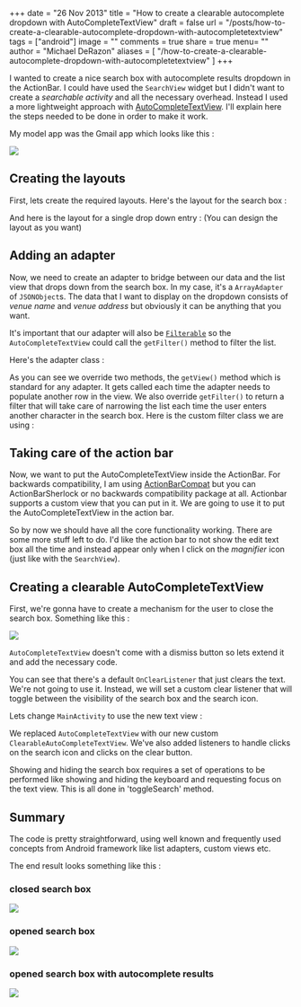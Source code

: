 +++
date = "26 Nov 2013"
title = "How to create a clearable autocomplete dropdown with AutoCompleteTextView"
draft = false
url = "/posts/how-to-create-a-clearable-autocomplete-dropdown-with-autocompletetextview"
tags = ["android"]
image = ""
comments = true
share = true
menu= ""
author = "Michael DeRazon"
aliases = [
    "/how-to-create-a-clearable-autocomplete-dropdown-with-autocompletetextview"
]
+++

I wanted to create a nice search box with autocomplete results dropdown in the ActionBar. I could have used the `SearchView` widget but I didn't want to create a *searchable activity* and all the necessary overhead. Instead I used a more lightweight approach with [AutoCompleteTextView](http://developer.android.com/reference/android/widget/AutoCompleteTextView.html). I'll explain here the steps needed to be done in order to make it work.

My model app was the Gmail app which looks like this :

![](/images/posts/final.png)

## Creating the layouts

First, lets create the required layouts. Here's the layout for the search box :

<script src="https://gist.github.com/mderazon/6653926.js"></script>

And here is the layout for a single drop down entry : (You can design the layout as you want)

<script src="https://gist.github.com/mderazon/6653962.js"></script>

## Adding an adapter

Now, we need to create an adapter to bridge between our data and the list view that drops down from the search box. In my case, it's a `ArrayAdapter` of `JSONObject`s. The data that I want to display on the dropdown consists of *venue name* and *venue address* but obviously it can be anything that you want.

It's important that our adapter will also be [`Filterable`](http://developer.android.com/reference/android/widget/Filterable.html) so the `AutoCompleteTextView` could call the `getFilter()` method to filter the list.

Here's the adapter class :

<script src="https://gist.github.com/mderazon/6654314.js"></script>

As you can see we override two methods, the `getView()` method which is standard for any adapter. It gets called each time the adapter needs to populate another row in the view.
We also override `getFilter()` to return a filter that will take care of narrowing the list each time the user enters another character in the search box.
Here is the custom filter class we are using :

<script src="https://gist.github.com/mderazon/6654170.js"></script>

## Taking care of the action bar

Now, we want to put the AutoCompleteTextView inside the ActionBar. For backwards compatibility, I am using [ActionBarCompat](http://android-developers.blogspot.co.il/2013/08/actionbarcompat-and-io-2013-app-source.html) but you can ActionBarSherlock or no backwards compatibility package at all. Actionbar supports a custom view that you can put in it. We are going to use it to put the AutoCompleteTextView in the action bar.

<script src="https://gist.github.com/mderazon/6654048.js"></script>

So by now we should have all the core functionality working.
There are some more stuff left to do. I'd like the action bar to not show the edit text box all the time and instead appear only when I click on the *magnifier* icon (just like with the `SearchView`).

## Creating a clearable AutoCompleteTextView
First, we're gonna have to create a mechanism for the user to close the search box. Something like this :

![](/images/posts/clearable-autocompletetextview.png)

 `AutoCompleteTextView` doesn't come with a dismiss button so lets extend it and add the necessary code.

<script src="https://gist.github.com/mderazon/6700044.js"></script>

You can see that there's a default `OnClearListener` that just clears the text. We're not going to use it. Instead, we will set a custom clear listener that will toggle between the visibility of the search box and the search icon.

Lets change `MainActivity` to use the new text view :

<script src="https://gist.github.com/mderazon/6749699.js"></script>

We replaced `AutoCompleteTextView` with our new custom `ClearableAutoCompleteTextView`. We've also added listeners to handle clicks on the search icon and clicks on the clear button.

Showing and hiding the search box requires a set of operations to be performed like showing and hiding the keyboard and requesting focus on the text view. This is all done in 'toggleSearch' method.

## Summary

The code is pretty straightforward, using well known and frequently used concepts from Android framework like list adapters, custom views etc.

The end result looks something like this :
### closed search box

![](/images/posts/search-box-closed.png)

### opened search box

![](/images/posts/search-box-opened.png)

### opened search box with autocomplete results

![](/images/posts/search-box-opened-ac.png)


